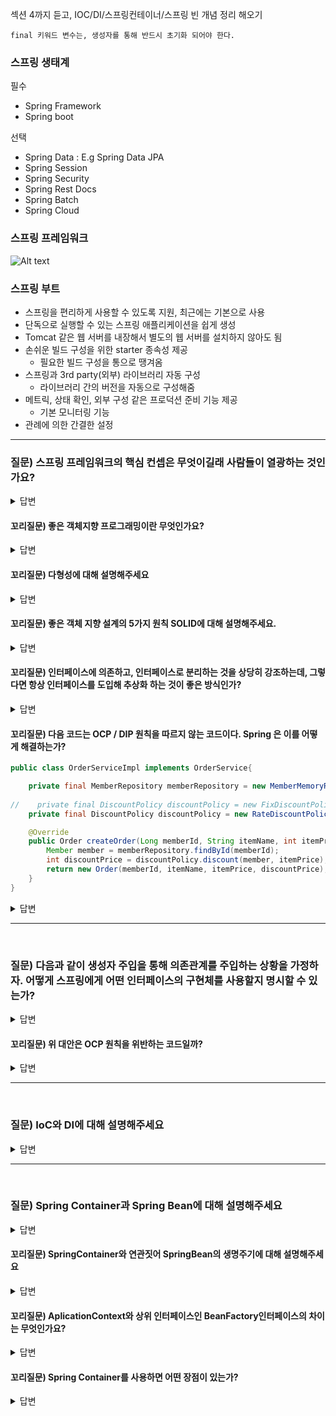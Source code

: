 섹션 4까지 듣고, IOC/DI/스프링컨테이너/스프링 빈 개념 정리 해오기
```
final 키워드 변수는, 생성자를 통해 반드시 초기화 되어야 한다.
```
### 스프링 생태계

필수
- Spring Framework
- Spring boot

선택
- Spring Data : E.g Spring Data JPA
- Spring Session
- Spring Security
- Spring Rest Docs
- Spring Batch
- Spring Cloud

### 스프링 프레임워크
![Alt text](../assets/image.png)

### 스프링 부트
- 스프링을 편리하게 사용할 수 있도록 지원, 최근에는 기본으로 사용
- 단독으로 실행할 수 있는 스프링 애플리케이션을 쉽게 생성
- Tomcat 같은 웹 서버를 내장해서 별도의 웹 서버를 설치하지 않아도 됨
- 손쉬운 빌드 구성을 위한 starter 종속성 제공
    - 필요한 빌드 구성을 통으로 땡겨옴
- 스프링과 3rd party(외부) 라이브러리 자동 구성
    - 라이브러리 간의 버전을 자동으로 구성해줌
- 메트릭, 상태 확인, 외부 구성 같은 프로덕션 준비 기능 제공
    - 기본 모니터링 기능
- 관례에 의한 간결한 설정

---

### 질문) 스프링 프레임워크의 핵심 컨셉은 무엇이길래 사람들이 열광하는 것인가요?

<details>
    <summary>답변</summary>

- 스프링은 객체지향 언어 기반의 프레임워크이다.
- 객체지향의 특징을 극대화하는 프레임워크이다.
- 즉, 좋은 객체지향 애플리케이션을 개발할 수 있게 도와주는 도구(프레임워크)이다.

</details>


#### 꼬리질문) 좋은 객체지향 프로그래밍이란 무엇인가요?

<details>
    <summary>답변</summary>

1. 컴퓨터 프로그램을 객체들의 모임으로 파악
2. 각 객체는 서로 협력하여 메시지를 주고받고, 데이터를 처리
3. 프로그램을 유연하고 변경에 용이하게 한다.
    - 이를 가능하게 하는 객체지향의 핵심은 다형성 Polymorphism이다.
    - 클라이언트는 역할(인터페이스)만 알면 된다.
    - 클라이언트는 구현 대상의 내부 구조를 몰라도 된다.
    - 클라이언트는 구현 대상 자체 또는 내부가 변경되어도 영향 받지 않는다.

- 스프링은 다형성을 활용한 IoC, DI 방법을 통해 역할과 구현을 편리하게 다룰 수 있도록 지원한다.

</details>

#### 꼬리질문) 다형성에 대해 설명해주세요

<details>
    <summary>답변</summary>

- 

</details>

#### 꼬리질문) 좋은 객체 지향 설계의 5가지 원칙 SOLID에 대해 설명해주세요.

<details>
    <summary>답변</summary>

1. SRP: 단일 책임 원칙(single responsibility principle)
    - 문맥과 상황에 따라 다르지만, 책임 분리의 기준은 `변경`이다. 변경이 있을 때 파급이 적으면 SRP 원칙을 잘 따른 것

2. **OCP: 개방-폐쇄 원칙 (Open/closed principle)**
    - 확장에 열려있고 변경에 닫혀있다.
    - 다형성을 활용해 역할과 구현을 분리한 것을 의미.
    - 아래 코드는 OCP 원칙을 따르지 않는다. 이를 스프링 컨테이너가 해결해준다.
    ![Alt text](../assets/OCP원칙.png)

3. LSP: 리스코프 치환 원칙 (Liskov substitution principle)
    - 다형성에서 구현체를 믿고 사용하기 위해서는 인터페이스 규약을 지켜야 한다.

4. ISP: 인터페이스 분리 원칙 (Interface segregation principle)
    - 범용 인터페이스 보다 특정 클라이언트를 위한 인터페이스 여러개로 분리하는 것이 좋다.
    - 추상 메서드가 많은 범용 인터페이스를 모두 구현하는데 어려움이 있기 때문

5. **DIP: 의존관계 역전 원칙 (Dependency inversion principle)**
    - 클라이언트 코드(Service)가 구현 클래스를 바라보지 말고 인터페이스를 바라볼것.
    - 구현(구체화)이 아닌 역할(추상화)에 의존해야 한다.
    - 이를 통해 유연한 구현체 변경이 가능

Spring Framework를 통해 다형성 + OCP, DIP 를 지킬 수 있음.

</details>


#### 꼬리질문) 인터페이스에 의존하고, 인터페이스로 분리하는 것을 상당히 강조하는데, 그렇다면 항상 인터페이스를 도입해 추상화 하는 것이 좋은 방식인가?

<details>
    <summary>답변</summary>

- 추상화는 런타임에 어떤 구현체를 사용하게 될지 결정되기 때문에, 어떤 구현체를 사용하는지 개발자가 찾는데 비용이 발생한다.
- 따라서 기능 확장의 가능성이 없다면 구체 클래스를 직접 사용하고, 추후 리팩토링 과정을 통해 인터페이스를 도입하는 것도 하나의 방법이다.

</details>


#### 꼬리질문) 다음 코드는 OCP / DIP 원칙을 따르지 않는 코드이다. Spring 은 이를 어떻게 해결하는가?

```java
public class OrderServiceImpl implements OrderService{

    private final MemberRepository memberRepository = new MemberMemoryRepository();
    
//    private final DiscountPolicy discountPolicy = new FixDiscountPolicy();
    private final DiscountPolicy discountPolicy = new RateDiscountPolicy();

    @Override
    public Order createOrder(Long memberId, String itemName, int itemPrice) {
        Member member = memberRepository.findById(memberId);
        int discountPrice = discountPolicy.discount(member, itemPrice);
        return new Order(memberId, itemName, itemPrice, discountPrice);
    }
}
```

<details>
    <summary>답변</summary>

- 구체에 의존하지 않고 추상화에만 의존하기 위해, 클라이언트가 인터페이스에만 의존하도록 변경해야 한다.
- 구현체를 할당하기 위해, Spring이 구현 객체를 대신 생성하고 주입해준다.
- 전체 구성을 담당할 별도의 설정파일(AppConfig)이 필요 &rarr; 구현객체 주입을 외부에서 결정한다. 클라이언트는 '의존관계에 대한 고민은 외부'에 맡기고 '실행에만 집중.

</details>

---
</br>

### 질문) 다음과 같이 생성자 주입을 통해 의존관계를 주입하는 상황을 가정하자. 어떻게 스프링에게 어떤 인터페이스의 구현체를 사용할지 명시할 수 있는가?

<details>
    <summary>답변</summary>

- `@Qualifier`, `@Primary`

</details>

#### 꼬리질문) 위 대안은 OCP 원칙을 위반하는 코드일까?

<details>
    <summary>답변</summary>

- OCP 원칙은 클라이언트 코드 즉, 사용영역의 변경에 닫혀 있어야 한다. 이는 '클래스 의존관계를 변경하지 않는다'라는 의미인데

</details>


---
</br>

### 질문) IoC와 DI에 대해 설명해주세요

<details>
    <summary>답변</summary>

**IoC**
- 프로그램 제어 흐름의 제어권이 클라이언트가 아닌 외부에서 관리하는 것을 말한다.
- 구현 객체는 자신의 로직을 실행하는 역할만 담당하며, (클라이언트의)외부 파일이 제어 흐름을 갖는다.

**DI**
- 의존관계 주입이란, 실행 시점에 외부에서 동적인 구현객체(인스턴스)를 생성해 클라이언트에 (참조값을)전달해, 클라이언트와 구현 객체의 실제 의존 관계를 연결하는 것을 의미한다.
- 의존관계 주입을 사용하면 정적인 클래스 의존관계를 변경하지 않고, 동적인 객체 인스턴스 의존관계를 쉽게 변경할 수 있다.

</details>

---
</br>

### 질문) Spring Container과 Spring Bean에 대해 설명해주세요

<details>
    <summary>답변</summary>

**spring container**
- 일반적으로 ApplicationContext를 스프링 컨테이너라 한다.
- 해당 인터페이스의 구현체에는 대표적으로 `@Configuration` 어노테이션 기반한 `AnnotationConfigApplicationContext`, XML 구성 파일을 읽을 수 있는 `ClassPathXmlApplicationContext`, `FileSystemXmlApplicationContext`, `XmlApplicationContext`등이 있다.

**Spring Bean**
- 어노테이션/XML 등 환경정보를 기반으로 스프링 컨테이너에 등록된 객체를 스프링 Bean 이라 한다.
- Default로 @Bean 어노테이션이 붙은 메서드의 이름을 스프링 빈 이름으로 사용하며, 임의로 명시할 수 있다.

</details>


#### 꼬리질문) SpringContainer와 연관짓어 SpringBean의 생명주기에 대해 설명해주세요

<details>
    <summary>답변</summary>

1. 스프링 IoC 컨테이너 생성
    - 설정(구성)정보를 기반으로 스프링 IoC 컨테이너 생성
2. 스프링 빈 생성
    - 스프링 컨테이너 내부에 스프링 빈 저장소가 존재. 구성(설정) 정보로 만들어진 BeanDefinition의 메타정보를 통해 메서드 명 또는 명시된 빈 이름을 등록. 인스턴스 참조값을 빈 객체에 등록
3. 스프링 의존관계 주입
    - 설정 정보를 참고해 스프링이 의존관계 주입
    - 실제 스프링 사이클은 빈 생성과 주입 단계가 나누어져 있으나, 두 과정이 동시에 되는 경우도 있다.
        - 생성자 주입 : 구체 클래스를 빈으로 등록할 때 생성자가 실행되기 때문에 빈 생성과 의존관계 주입이 동시에 진행된다. 만약 의존 주입에 필요한 빈이 생성되어 있지 않으면 생성해서 주입한다.
        - 그 외 수정자(setter) 주입 등과 같은 방법은 빈 생성과 주입 단계가 나누어져 있다.
4. 초기화 콜백 메서드 호출
5. 사용
6. 소멸 전 콜백 메서드 호출
7. 스프링 종료

</details>


#### 꼬리질문) AplicationContext와 상위 인터페이스인 BeanFactory인터페이스의 차이는 무엇인가요?

<details>
    <summary>답변</summary>

**BeanFactory**
- BeanFactory 인터페이스는 스프링 컨테이너의 최상위 인터페이스.
- `getBean()` 등의 메서드가 선언되어 있음

**ApplicationContext**
- 부가기능이 포함됨
    - 환경변수 분리, 국제화, 

</details>


#### 꼬리질문) Spring Container를 사용하면 어떤 장점이 있는가?

<details>
    <summary>답변</summary>

- `BeanFactory`는 
</details>
